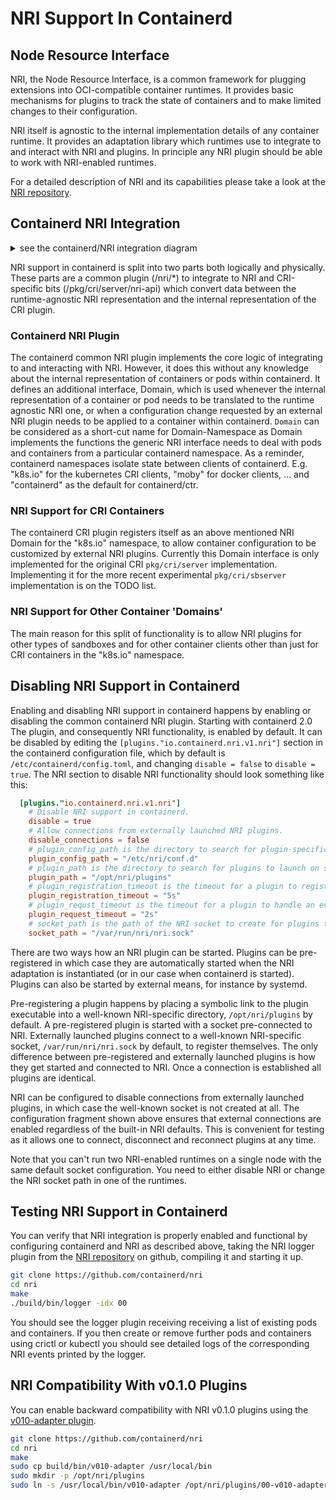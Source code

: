# NRI Support In Containerd

## Node Resource Interface

NRI, the Node Resource Interface, is a common framework for plugging
extensions into OCI-compatible container runtimes. It provides basic
mechanisms for plugins to track the state of containers and to make
limited changes to their configuration.

NRI itself is agnostic to the internal implementation details of any
container runtime. It provides an adaptation library which runtimes
use to integrate to and interact with NRI and plugins. In principle
any NRI plugin should be able to work with NRI-enabled runtimes.

For a detailed description of NRI and its capabilities please take a
look at the [NRI repository](https://github.com/containerd/nri).

## Containerd NRI Integration

<details>
<summary>see the containerd/NRI integration diagram</summary>
<img src="./containerd-nri-integration.png" title="Containerd/NRI Integration">
</details>

NRI support in containerd is split into two parts both logically and
physically. These parts are a common plugin (/nri/*) to integrate to
NRI and CRI-specific bits (/pkg/cri/server/nri-api) which convert
data between the runtime-agnostic NRI representation and the internal
representation of the CRI plugin.

### Containerd NRI Plugin

The containerd common NRI plugin implements the core logic of integrating
to and interacting with NRI. However, it does this without any knowledge
about the internal representation of containers or pods within containerd.
It defines an additional interface, Domain, which is used whenever the
internal representation of a container or pod needs to be translated to
the runtime agnostic NRI one, or when a configuration change requested by
an external NRI plugin needs to be applied to a container within containerd. `Domain` can be considered as a short-cut name for Domain-Namespace as Domain implements the functions the generic NRI interface needs to deal with pods and containers from a particular containerd namespace. As a reminder, containerd namespaces isolate state between clients of containerd. E.g. "k8s.io" for the kubernetes CRI clients, "moby" for docker clients, ... and "containerd" as the default for containerd/ctr.

### NRI Support for CRI Containers

The containerd CRI plugin registers itself as an above mentioned NRI
Domain for the "k8s.io" namespace, to allow container configuration to be customized by external
NRI plugins. Currently this Domain interface is only implemented for
the original CRI `pkg/cri/server` implementation. Implementing it for
the more recent experimental `pkg/cri/sbserver` implementation is on
the TODO list.

### NRI Support for Other Container 'Domains'

The main reason for this split of functionality is to allow
 NRI plugins for other types of sandboxes and for other container clients other than just for CRI containers in the "k8s.io" namespace.

## Disabling NRI Support in Containerd

Enabling and disabling NRI support in containerd happens by enabling or
disabling the common containerd NRI plugin. Starting with containerd 2.0
The plugin, and consequently NRI functionality, is enabled by default.
It can be disabled by editing the `[plugins."io.containerd.nri.v1.nri"]`
section in the containerd configuration file, which by default is
`/etc/containerd/config.toml`, and changing `disable = false` to
`disable = true`. The NRI section to disable NRI functionality should
look something like this:

```toml
  [plugins."io.containerd.nri.v1.nri"]
    # Disable NRI support in containerd.
    disable = true
    # Allow connections from externally launched NRI plugins.
    disable_connections = false
    # plugin_config_path is the directory to search for plugin-specific configuration.
    plugin_config_path = "/etc/nri/conf.d"
    # plugin_path is the directory to search for plugins to launch on startup.
    plugin_path = "/opt/nri/plugins"
    # plugin_registration_timeout is the timeout for a plugin to register after connection.
    plugin_registration_timeout = "5s"
    # plugin_requst_timeout is the timeout for a plugin to handle an event/request.
    plugin_request_timeout = "2s"
    # socket_path is the path of the NRI socket to create for plugins to connect to.
    socket_path = "/var/run/nri/nri.sock"
```

There are two ways how an NRI plugin can be started. Plugins can be
pre-registered in which case they are automatically started when the NRI
adaptation is instantiated (or in our case when containerd is started).
Plugins can also be started by external means, for instance by systemd.

Pre-registering a plugin happens by placing a symbolic link to the plugin
executable into a well-known NRI-specific directory, `/opt/nri/plugins`
by default. A pre-registered plugin is started with a socket pre-connected
to NRI. Externally launched plugins connect to a well-known NRI-specific
socket, `/var/run/nri/nri.sock` by default, to register themselves. The only
difference between pre-registered and externally launched plugins is how
they get started and connected to NRI. Once a connection is established
all plugins are identical.

NRI can be configured to disable connections from externally launched
plugins, in which case the well-known socket is not created at all. The
configuration fragment shown above ensures that external connections are
enabled regardless of the built-in NRI defaults. This is convenient for
testing as it allows one to connect, disconnect and reconnect plugins at
any time.

Note that you can't run two NRI-enabled runtimes on a single node with the
same default socket configuration. You need to either disable NRI or change
the NRI socket path in one of the runtimes.

## Testing NRI Support in Containerd

You can verify that NRI integration is properly enabled and functional by
configuring containerd and NRI as described above, taking the NRI
logger plugin from the [NRI repository](https://github.com/containerd/nri/tree/main/plugins/logger)
on github, compiling it and starting it up.

```bash
git clone https://github.com/containerd/nri
cd nri
make
./build/bin/logger -idx 00
```

You should see the logger plugin receiving receiving a list of existing pods
and containers. If you then create or remove further pods and containers
using crictl or kubectl you should see detailed logs of the corresponding NRI
events printed by the logger.

## NRI Compatibility With v0.1.0 Plugins

You can enable backward compatibility with NRI v0.1.0 plugins using the
[v010-adapter plugin](https://github.com/containerd/nri/tree/main/plugins/v010-adapter).

```bash
git clone https://github.com/containerd/nri
cd nri
make
sudo cp build/bin/v010-adapter /usr/local/bin
sudo mkdir -p /opt/nri/plugins
sudo ln -s /usr/local/bin/v010-adapter /opt/nri/plugins/00-v010-adapter
```

